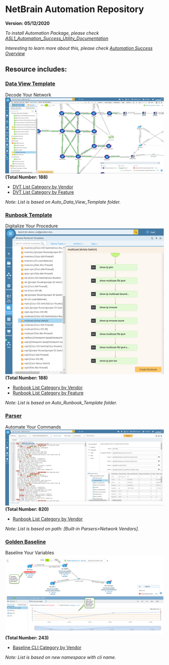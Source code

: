 # NetBrain Automation Repository
**Version: 05/12/2020**

*To install Automation Package, please check [ASL1_Automation_Success_Utility_Documentation](docs/ASL1_Automation_Success_Utility_Documentation.pdf)*

*Interesting to learn more about this, please check [Automation Success Overview](https://www.netbraintech.com/blog/automation-success-overview/)*

## Resource includes:

### [Data View Template](https://www.netbraintech.com/docs/ie80/help/index.html?data-view.htm)
Decode Your Network 
![alt text](images/dvt.png "NetBrain Data View")
**(Total Number: 188)**
* [DVT List Category by Vendor](resource_list/data_view_template/byVendor.md)
* [DVT List Category by Feature](resource_list/data_view_template/byFeature.md)

*Note: List is based on Auto_Data_View_Template folder.*

### [Runbook Template](https://www.netbraintech.com/docs/ie80/help/index.html?using-runbook.htm)
Digitalize Your Procedure
![alt text](images/runbook.png "NetBrain Runbook")
**(Total Number: 188)**
* [Runbook List Category by Vendor](resource_list/runbook_template/byVendor.md)
* [Runbook List Category by Feature](resource_list/runbook_template/byFeature.md)

*Note: List is based on Auto_Runbook_Template folder.*

### [Parser](https://www.netbraintech.com/docs/ie80/help/index.html?parser-library.htm)
Automate Your Commands
![alt text](images/parser.png "NetBrain Parser")
**(Total Number: 820)**
* [Runbook List Category by Vendor](resource_list/parser/byVendor.md)

*Note: List is based on path: [Built-in Parsers>Network Vendors].*

### [Golden Baseline](https://www.netbraintech.com/docs/ie80/help/index.html?golden-baseline.htm)
Baseline Your Variables
![alt text](images/golden_baseline_variable.png "NetBrain Golden Baseline")
**(Total Number: 243)**
* [Baseline CLI Category by Vendor](resource_list/golden_baseline/byVendor.md)

*Note: List is based on new namespace with cli name.*